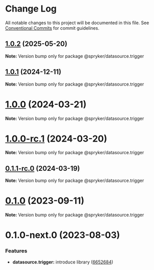 # Change Log

All notable changes to this project will be documented in this file.
See [Conventional Commits](https://conventionalcommits.org) for commit guidelines.

## [1.0.2](http://172.31.0.22:9292/spryker-internal-ci/ui-components/compare/@spryker/datasource.trigger@1.0.1...@spryker/datasource.trigger@1.0.2) (2025-05-20)

**Note:** Version bump only for package @spryker/datasource.trigger





## [1.0.1](http://172.31.0.22:9292/spryker-internal-ci/ui-components/compare/@spryker/datasource.trigger@1.0.0...@spryker/datasource.trigger@1.0.1) (2024-12-11)

**Note:** Version bump only for package @spryker/datasource.trigger





# [1.0.0](https://github.com/spryker/ui-components/compare/@spryker/datasource.trigger@1.0.0-rc.1...@spryker/datasource.trigger@1.0.0) (2024-03-21)

**Note:** Version bump only for package @spryker/datasource.trigger





# [1.0.0-rc.1](https://github.com/spryker/ui-components/compare/@spryker/datasource.trigger@0.1.1-rc.0...@spryker/datasource.trigger@1.0.0-rc.1) (2024-03-20)

**Note:** Version bump only for package @spryker/datasource.trigger





## [0.1.1-rc.0](https://github.com/spryker/ui-components/compare/@spryker/datasource.trigger@0.1.0...@spryker/datasource.trigger@0.1.1-rc.0) (2024-03-19)

**Note:** Version bump only for package @spryker/datasource.trigger





# [0.1.0](https://github.com/spryker/ui-components/compare/@spryker/datasource.trigger@0.1.0-next.0...@spryker/datasource.trigger@0.1.0) (2023-09-11)

**Note:** Version bump only for package @spryker/datasource.trigger





# 0.1.0-next.0 (2023-08-03)


### Features

* **datasource.trigger:** introduce library ([6652684](https://github.com/spryker/ui-components/commit/6652684b847edf63b561e83f8552076554897e2e))
